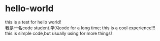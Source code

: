 # hello-world
this is a test for hello world!</br>
我是一名code student.学习code for a long time; this is a cool experience!!!
this is simple code,but usually using for more things!
